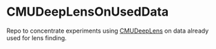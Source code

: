 # CMUDeepLensOnUsedData
Repo to concentrate experiments using [CMUDeepLens](https://github.com/McWilliamsCenter/CMUDeepLens "official repo") on data already used for lens finding.
